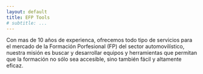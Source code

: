 ```yaml
---
layout: default
title: EFP Tools
# subtitle: ...
---
```


Con mas de 10 años de experienca, ofrecemos todo tipo de servicios para el mercado de la Formación Porfesional (FP) del sector automovilístico, nuestra misión es buscar y desarrollar equipos y herramientas que permitan que la formación no sólo sea accesible, sino también fácil y altamente eficaz.